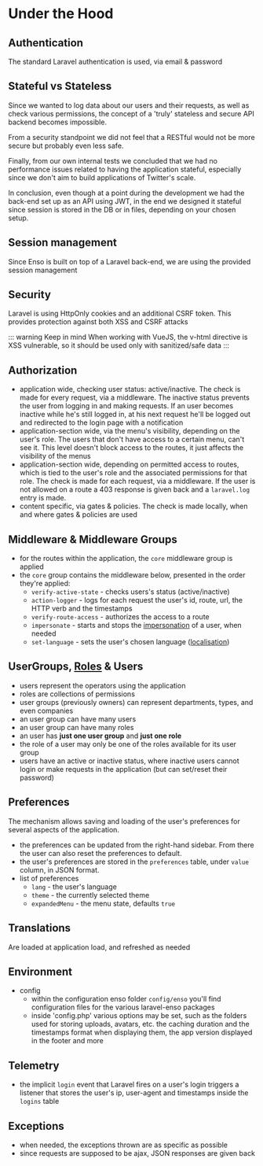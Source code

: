 # Under the Hood

## Authentication
The standard Laravel authentication is used, via email & password

## Stateful vs Stateless
Since we wanted to log data about our users and their requests, as well as check various permissions, the concept of a
'truly' stateless and secure API backend becomes impossible.

From a security standpoint we did not feel that a RESTful would not be more secure but probably even less safe.

Finally, from our own internal tests we concluded that we had no performance issues related to having the 
application stateful, especially since we don't aim to build applications of Twitter's scale.

In conclusion, even though at a point during the development we had the back-end set up as an API using JWT, 
in the end we designed it stateful since session is stored in the DB or in files, depending on your chosen setup.   
 
## Session management
Since Enso is built on top of a Laravel back-end, we are using the provided session management

## Security
Laravel is using HttpOnly cookies and an additional CSRF token. This provides protection against both XSS and CSRF attacks

::: warning Keep in mind
When working with VueJS, the v-html directive is XSS vulnerable, so it should be used only with sanitized/safe data 
:::
  

## Authorization
 - application wide, checking user status: active/inactive. The check is made for every request, via a middleware. The inactive status prevents the user from logging in and making requests. If an user becomes inactive while he's still logged in, at his next request he'll be logged out and redirected to the login page with a notification
 - application-section wide, via the menu's visibility, depending on the user's role. The users that don't have access to a certain menu, can't see it. This level doesn't block access to the routes, it just affects the visibility of the menus
 - application-section wide, depending on permitted access to routes, which is tied to the user's role and the associated permissions for that role. The check is made for each request, via a middleware. If the user is not allowed on a route a 403 response is given back and a `laravel.log` entry is made.
 - content specific, via gates & policies. The check is made locally, when and where gates & policies are used

## Middleware & Middleware Groups
- for the routes within the application, the `core` middleware group is applied
- the `core` group contains the middleware below, presented in the order they're applied:
    - `verify-active-state` - checks users's status (active/inactive)
    - `action-logger` - logs for each request the user's id, route, url, the HTTP verb and the timestamps
    - `verify-route-access` - authorizes the access to a route
    - `impersonate` - starts and stops the [impersonation](https://github.com/laravel-enso/Impersonate) of a user, when needed
    - `set-language` - sets the user's chosen language ([localisation](https://github.com/laravel-enso/Localisation))

## UserGroups, [Roles](https://github.com/laravel-enso/RoleManager) & Users
- users represent the operators using the application
- roles are collections of permissions
- user groups (previously owners) can represent departments, types, and even companies
- an user group can have many users
- an user group can have many roles
- an user has **just one user group** and **just one role**
- the role of a user may only be one of the roles available for its user group
- users have an active or inactive status, where inactive users cannot login or make requests in the application (but can set/reset their password)

## Preferences
The mechanism allows saving and loading of the user's preferences for several aspects of the application.
- the preferences can be updated from the right-hand sidebar. From there the user can also reset the preferences to default.
- the user's preferences are stored in the `preferences` table, under `value` column, in JSON format.
- list of preferences
    - `lang` - the user's language
    - `theme` - the currently selected theme    
    - `expandedMenu` - the menu state, defaults `true`

## Translations
Are loaded at application load, and refreshed as needed

## Environment
- config
    - within the configuration enso folder `config/enso` you'll find configuration files for the various laravel-enso packages 
    - inside 'config.php' various options may be set, such as the folders used for storing uploads, avatars, etc. the caching duration and the timestamps format when displaying them, the app version displayed in the footer and more 

## Telemetry
- the implicit `login` event that Laravel fires on a user's login triggers a listener that stores the user's ip, user-agent and timestamps inside the `logins` table

## Exceptions
- when needed, the exceptions thrown are as specific as possible
- since requests are supposed to be ajax, JSON responses are given back 